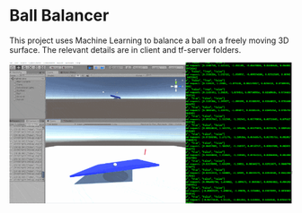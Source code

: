 # Ball Balancer
This project uses Machine Learning to balance a ball on a freely moving 3D surface. The relevant details are in client and tf-server folders. 

![Demo of Ball Balancer](./ball-balancer-demo.gif)